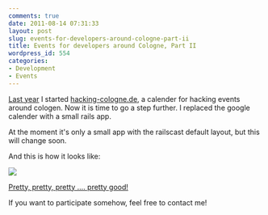 ```yaml
---
comments: true
date: 2011-08-14 07:31:33
layout: post
slug: events-for-developers-around-cologne-part-ii
title: Events for developers around Cologne, Part II
wordpress_id: 554
categories:
- Development
- Events
---
```


[Last year](http://bitboxer.de/2010/08/17/events-for-developers-around-cologne/) I
started [hacking-cologne.de](http://hacking-cologne.de), a calender for hacking
events around cologen. Now it is time to go a step further. I replaced the
google calender with a small rails app.

At the moment it's only a small app with the railscast default layout, but this
will change soon.

And this is how it looks like:

[![](http://bitboxer.de/wp-content/uploads/Bildschirmfoto-2011-08-14-um-09.14.06.png)](http://hcking.de)

[Pretty, pretty, pretty .... pretty good!](http://www.youtube.com/watch?v=w8jx85_RyA8&feature=related)

If you want to participate somehow, feel free to contact me!
